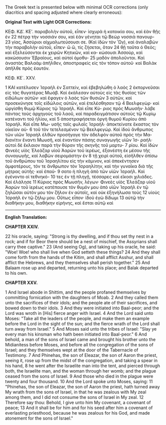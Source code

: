 The Greek text is presented below with minimal OCR corrections (only diacritics and spacing adjusted where clearly erroneous):

**Original Text with Light OCR Corrections:**

ΚΕΦ. ΚΔ'. ΚΕ'.
παραβολὴν αὐτοῦ, εἶπεν· ἰσχυρὰ ἡ κατοικία σου, καὶ ἐὰν θῇς ἐν
22 πέτρᾳ τὴν νοσσιάν σου, καὶ ἐὰν γένηται τῷ Βεὼρ νοσσιὰ πανουρ-
23 γίας, Ἀσσύριοι αἰχμαλωτεύσουσι σε. (Καὶ ἰδὼν τὸν Ὤγ), καὶ
ἀναλαβὼν τὴν παραβολὴν αὐτοῦ, εἶπεν· ὢ ὢ, τίς ζήσεται, ὅταν
24 θῇ ταῦτα ὁ Θεός; καὶ ἐξελεύσονται ἐκ χειρῶν Κητικῶν, καὶ κα-
κώσουσι Ἀσσοὺρ, καὶ κακώσουσιν Ἑβραίους, καὶ αὐτοὶ ὁμοθυ-
25 μαδὸν ἀπολοῦνται. Καὶ ἀναστὰς Βαλαὰμ ἀπῆλθεν, ἀποστραφεὶς
εἰς τὸν τόπον αὐτοῦ· καὶ Βαλὰκ ἀπῆλθε πρὸς ἑαυτόν.

ΚΕΦ. ΚΕ΄. XXV.

1 ΚΑΙ κατέλυσεν Ἰσραὴλ ἐν Σαττεὶν, καὶ ἐβεβηλώθη ὁ λαὸς
2 ἐκπορνεῦσαι εἰς τὰς θυγατέρας Μωάβ. Καὶ ἐκάλεσαν αὐτοὺς εἰς
τὰς θυσίας τῶν εἰδώλων αὐτῶν· καὶ ἔφαγεν ὁ λαὸς τῶν θυσιῶν
3 αὐτῶν, καὶ προσεκύνησε τοῖς εἰδώλοις αὐτῶν, καὶ ἐτελέσθησαν τῷ
4 Βεελφεγὼρ· καὶ ὠργίσθη θυμῷ Κύριος τῷ Ἰσραήλ. Καὶ εἶπε Κύ-
ριος πρὸς Μωυσῆν· λάβε πάντας τοὺς ἀρχηγοὺς τοῦ λαοῦ, καὶ
παραδειγμάτισον αὐτοὺς τῷ Κυρίῳ κατέναντι τοῦ ἡλίου, καὶ
5 ἀποστραφήσεται ὀργὴ θυμοῦ Κυρίου ἀπὸ Ἰσραήλ. Καὶ εἶπε Μω-
υσῆς ταῖς φυλαῖς Ἰσραήλ· ἀποκτείνατε ἕκαστος τὸν οἰκεῖον αὐ-
6 τοῦ τὸν τετελεσμένον τῷ Βεελφεγώρ. Καὶ ἰδοὺ ἄνθρωπος τῶν
υἱῶν Ἰσραὴλ ἐλθὼν προσήγαγε τὸν ἀδελφὸν αὐτοῦ πρὸς τὴν Μα-
διανίτιν ἔναντι Μωυσῆ, καὶ ἐναντίον πάσης συναγωγῆς υἱῶν Ἰσ-
ραήλ· αὐτοὶ δὲ ἔκλαιον παρὰ τὴν θύραν τῆς σκηνῆς τοῦ μαρτυ-
7 ρίου. Καὶ ἰδὼν Φινεὲς υἱὸς Ἐλεάζαρ υἱοῦ Ἀαρὼν τοῦ ἱερέως,
ἐξανέστη ἐκ μέσου τῆς συναγωγῆς, καὶ λαβὼν σειρομάστην ἐν
8 τῇ χειρὶ αὐτοῦ, εἰσῆλθεν ὀπίσω τοῦ ἀνθρώπου τοῦ Ἰσραηλίτου εἰς
τὴν κάμινον, καὶ ἀπεκέντησεν ἀμφοτέρους, τόν τε ἄνθρωπον τὸν
Ἰσραηλίτην, καὶ τὴν γυναῖκα διὰ τῆς μήτρας αὐτῆς· καὶ ἐπαύ-
9 σατο ἡ πληγὴ ἀπὸ τῶν υἱῶν Ἰσραήλ. Καὶ ἐγένοντο οἱ τεθνηκό-
10 τες ἐν τῇ πληγῇ, τέσσαρες καὶ εἴκοσι χιλιάδες. Καὶ ἐλάλησε
11 Κύριος πρὸς Μωυσῆν, λέγων· Φινεὲς υἱὸς Ἐλεάζαρ υἱοῦ Ἀαρὼν
τοῦ ἱερέως κατέπαυσε τὸν θυμόν μου ἀπὸ υἱῶν Ἰσραὴλ ἐν τῷ
ζηλῶσαι αὐτὸν μου τὸν ζῆλον ἐν αὐτοῖς, καὶ οὐκ ἐξηνήλωσα τοὺς
12 υἱοὺς Ἰσραὴλ ἐν τῷ ζήλῳ μου. Οὕτως εἶπον· ἰδοὺ ἐγὼ δίδωμι
13 αὐτῷ τὴν διαθήκην μου, διαθήκην εἰρήνης, καὶ ἔσται αὐτῷ καὶ

---

**English Translation:**

**CHAPTER XXIV.**

22 his oracle, saying: "Strong is thy dwelling, and if thou set thy nest in a rock;
    and if for Beor there should be a nest of mischief, the Assyrians shall carry thee captive."
23 (And seeing Og), and taking up his oracle, he said: "Woe! Woe! who shall live
    when God setteth these things?
24 And they shall come forth from the hands of the Kitim, and shall afflict Asshur,
    and shall afflict the Hebrews, and they themselves shall perish together."
25 And Balaam rose up and departed, returning unto his place; and Balak departed to his own.

**CHAPTER XXV.**

1 And Israel abode in Shittim, and the people profaned themselves by committing fornication
    with the daughters of Moab.
2 And they called them unto the sacrifices of their idols; and the people ate of their sacrifices,
    and bowed down to their idols.
3 And they were initiated into Baal-peor; and the Lord was wroth in [His] fierce anger with Israel.
4 And the Lord said unto Moses: "Take all the leaders of the people,
    and make them an example before the Lord in the sight of the sun;
    and the fierce wrath of the Lord shall turn away from Israel."
5 And Moses said unto the tribes of Israel: "Slay ye every man his kinsman
    who hath been initiated into Baal-peor."
6 And behold, a man of the sons of Israel came and brought his brother
    unto the Midianitess before Moses, and before all the congregation of the sons of Israel;
    and they themselves wept at the door of the Tabernacle of Testimony.
7 And Phinehas, the son of Eleazar, the son of Aaron the priest, seeing it,
    rose up from the midst of the congregation, and taking a spear in his hand,
8 he went after the Israelite man into the tent, and pierced through both,
    the Israelite man, and the woman through her womb;
    and the plague ceased from the sons of Israel.
9 And those who died in the plague were twenty and four thousand.
10 And the Lord spoke unto Moses, saying:
11 "Phinehas, the son of Eleazar, the son of Aaron the priest,
    hath turned away My wrath from the sons of Israel,
    in that he was zealous with My zeal among them,
    and I did not consume the sons of Israel in My zeal.
12 Therefore say thou: Behold, I give unto him My covenant, a covenant of peace;
13 And it shall be for him and for his seed after him a covenant of everlasting priesthood,
    because he was zealous for his God, and made atonement for the sons of Israel."